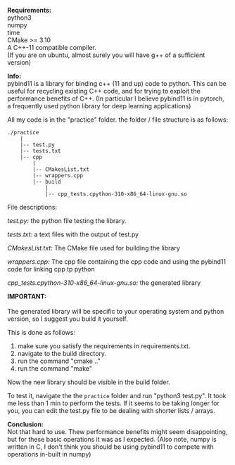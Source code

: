 **Requirements:**  <br>
python3 <br>
numpy <br>
time <br>
CMake >= 3.10 <br>
A C++-11 compatible compiler. <br>
(If you are on ubuntu, almost surely you will have g++ of a sufficient version)


**Info:** <br>
pybind11 is a library for binding c++ (11 and up) code to python.
This can be useful for recycling existing C++ code, and for trying to exploit
the performance benefits of C++.
(In particular I believe pybind11 is in pytorch, a frequently used python library
for deep learning applications)


All my code is in the "practice" folder.
the folder / file structure is as follows:
```
./practice
    |
    |-- test.py
    |-- tests.txt
    |-- cpp
     	|
     	|-- CMakesList.txt
     	|-- wrappers.cpp
     	|-- build
            |
            |-- cpp_tests.cpython-310-x86_64-linux-gnu.so
```
File descriptions:

*test.py:*
    the python file testing the library.
    
*tests.txt:*
    a text files with the output of test.py
    
*CMakesList.txt:*
    The CMake file used for building the library
    
*wrappers.cpp:*
    The cpp file containing the cpp code and using the pybind11
    code for linking cpp tp python
    
*cpp_tests.cpython-310-x86_64-linux-gnu.so:*
    the generated library


**IMPORTANT:**<br>  
The generated library will be specific to your operating system
and python version, so I suggest you build it yourself.

This is done as follows: <br>
1) make sure you satisfy the requirements in requirements.txt. <br>
2) navigate to the build directory. <br>
3) run the command "cmake .." <br>
4) run the command "make" <br>

Now the new library should be visible in the build folder.

To test it, navigate the the `practice` folder and run "python3 test.py".
It took me less than 1 min to perform the tests. If it seems to be taking
longer for you, you can edit the test.py file to be dealing with shorter
lists / arrays.

**Conclusion:** <br>
Not that hard to use.
Thew performance benefits might seem disappointing, but for these basic
operations it was as I expected.
(Also note, numpy is written in C, I don't think you should be using
pybind11 to compete with operations in-built in numpy)
